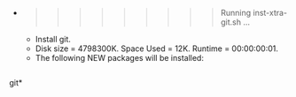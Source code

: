 * >>>>>>>>> Running inst-xtra-git.sh ...
  * Install git.
  * Disk size = 4798300K. Space Used = 12K. Runtime = 00:00:00:01.
  * The following NEW packages will be installed:
  ```bash
git*
  ```
